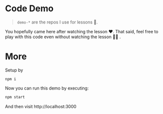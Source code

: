 # Code Demo

> `demo-*` are the repos I use for lessons 🌹.

You hopefully came here after watching the lesson ❤️. That said, feel free to play with this code even without watching the lesson 👏🏻 .

# More
Setup by

```
npm i
```

Now you can run this demo by executing:

```sh
npm start
```

And then visit http://localhost:3000

